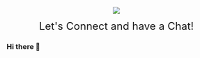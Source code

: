 <p align="center">
  <img src="https://capsule-render.vercel.app/api?type=waving&color=gradient&customColorList=0,2,2,5,30&text=Hello%Guys!&fontAlign=75"/>
</p>

<p align="center">
  <span style="font-size: 24px;">Let's Connect and have a Chat!</span>
</p>

### Hi there 👋

